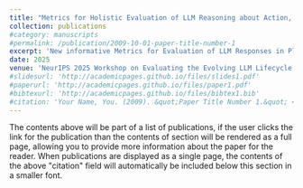 ```yaml
---
title: "Metrics for Holistic Evaluation of LLM Reasoning about Action, Change, and Planning"
collection: publications
#category: manuscripts
#permalink: /publication/2009-10-01-paper-title-number-1
excerpt: 'New informative Metrics for Evaluation of LLM Responses in Planning and Reasoning tasks.'
date: 2025
venue: 'NeurIPS 2025 Workshop on Evaluating the Evolving LLM Lifecycle: Benchmarks, Emergent Abilities, and Scaling'
#slidesurl: 'http://academicpages.github.io/files/slides1.pdf'
#paperurl: 'http://academicpages.github.io/files/paper1.pdf'
#bibtexurl: 'http://academicpages.github.io/files/bibtex1.bib'
#citation: 'Your Name, You. (2009). &quot;Paper Title Number 1.&quot; <i>Journal 1</i>. 1(1).'
---
```

The contents above will be part of a list of publications, if the user clicks the link for the publication than the contents of section will be rendered as a full page, allowing you to provide more information about the paper for the reader. When publications are displayed as a single page, the contents of the above "citation" field will automatically be included below this section in a smaller font.
